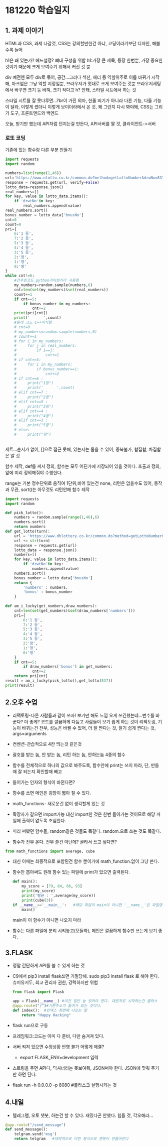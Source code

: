 # 181220 학습일지

## 1. 과제 이야기

HTML과 CSS, 과제 나갈것, CSS는 강의할만한건 아냐, 코딩이라기보단 디자인, 해볼수록 늘어

h1은 왜 있는가? 헤드설정? 뼈대 구성을 위함 h1:가장 큰 제목, 등장 한번뿐, 가장 중요한 것이기 때문에 크게 보여주기 위해서 커진 것 뿐

div 예전엔 모두 div로 묶어, 공간...그러다 섹션, 헤더 등 역할위주로 이름 바뀌기 시작해, 마크업은 그냥 역할 지정일뿐, 브라우저가 멋대로 크게 보여주는 것뿐 브라우저세팅에서 바꾸면 크기 등 바껴, 크기 작다고 h? 안돼, 스타일 시트에서 하는 것

스타일 시트를 잘 못다루면...?br이 가진 의마, 한줄 띄기가 아니라 다른 기능, 다들 기능이 달라, 이렇게 썼더니 이렇게 보이더라에서 온 것, 왜 그런지 다시 봐야돼, CSS는 그리기 도구, 프론트엔드와 백엔드

오늘,  받기만 했는데 API처럼 던지는걸 만든다, API서버를 짤 것, 클라이언트->서버

### 로또 코딩

기존에 있는 함수랑 다른 부분 만들기

```python
import requests
import random

numbers=list(range(1,46))
url='https://www.nlotto.co.kr/common.do?method=getLottoNumber&drwNo=837'
response = requests.get(url, verify=False)
lotto_data=response.json()
real_numbers=[]
for key, value in lotto_data.items():
    if 'drwtNo'in key:
        real_numbers.append(value)
real_numbers.sort()
bonus_number = lotto_data['bnusNo']
cnt=0
count=0
pri={
    6:'1 등',
    7:'2 등',
    5:'3 등',
    4:'4 등',
    3:'5 등',
    2:'꽝',
    1:'꽝',
    0:'꽝'
}
while cnt!=6:
    #간추린코드 python라이브러리 사용형
    my_numbers=random.sample(numbers,6)
    cnt=len(set(my_numbers)&set(real_numbers))
    count+=1
    if cnt==5:
        if bonus_number in my_numbers:
            cnt+=2
    print(pri[cnt])
    print('      ',count)
    #원래 코드 C++이식형
    # cnt=0
    # my_numbers=random.sample(numbers,6)
    # count+=1
    # for i in my_numbers:
    #     for j in real_numbers:
    #         if i==j:
    #             cnt+=1
    # if cnt==5:
    #     for i in my_numbers:
    #         if bonus_number==i:
    #             cnt+=2
    # if cnt==6 : 
    #     print("1등")
    #     print('      ',count)
    # elif cnt==7 :
    #     print("2등")
    # elif cnt==5 :
    #     print("3등")
    # elif cnt==4 :
    #     print("4등")
    # elif cnt==3 :
    #     print("5등")
    # else:
    #     print("꽝")
    
```

세트...순서가 없어, []으로 접근 못해, 있는지는 물을 수 있어, 중복불가, 합집합, 차집합은 알 것

함수 제작, def를 써서 정의, 함수는 모두 어딘가에 저장되어 있을 것이다. 호출과 정의, 앞에 미리 정의해줘야 수행한다. 

range는 기본 정수단위로 움직여 1단위,비어 있는건 none, 리턴은 없을수도 있어, 동작과 무관, sort()는 아무것도 리턴안해 함수 제작

```python
import requests
import random

def pick_lotto():
    numbers = random.sample(range(1,46),6)
    numbers.sort()
    return numbers
def get_lotto(turn):
    url = 'https://www.dhlottery.co.kr/common.do?method=getLottoNumber&drwNo='
    url += str(turn)
    response = requests.get(url)
    lotto_data = response.json()
    numbers=[]
    for key, value in lotto_data.items():
        if 'drwtNo'in key:
            numbers.append(value)
    numbers.sort()
    bonus_number = lotto_data['bnusNo']
    return {
        'numbers' : numbers,
        'bonus' : bonus_number
    }
    
def am_i_lucky(get_numbers,draw_numbers):
    cnt=len(set(get_numbers)&set(draw_numbers['numbers']))
    pri={
        6:'1 등',
        7:'2 등',
        5:'3 등',
        4:'4 등',
        3:'5 등',
        2:'꽝',
        1:'꽝',
        0:'꽝'
    }
    if cnt==5:
        if draw_numbers['bonus'] in get_numbers:
            cnt+=2
    return pri[cnt] 
result = am_i_lucky(pick_lotto(),get_lotto(837))
print(result)
```

## 2.오후 수업

* 리팩토링-다른 사람들과 같이 쓰자! 보기만 해도 느낌 오게 쓰긴했는데...변수를 바꾼다? 더 좋게?  코드를 깔끔하게 다듬고 사람들이 보기 쉽게 하는 것이 리팩토링, 기능이 바뀌는건 전부, 성능은 바뀔 수 있어, 더 잘 짠다는 것, 알기 쉽게 짠다는 것, args=arguments

* 컨벤션-관습적으로 4칸 띄는것 같은것
* 괄호를 받는 놈, 안 받는 놈, 리턴 하는 놈, 안하는놈 4종의 함수
* 함수를 전체적으로 하나의 값으로 봐주도록, 함수안에 print는 쓰지 마라, 단, 만들때 잘 되는지 확인할때 빼고
* 들어가는 인자의 형식이 바뀐다면?
* 함수를 쓰면 메인은 굉장이 짧아 질 수 있다.
* math_functions- 새로운건 없이 생각할게 있는 것
* 확장자가 같으면 import가능 대신 import한 것은 한번 돌아가는 것이므로 해당 파일에 출력이 없도록 조심한다.
* 미리 써봤던 함수들, random같은 것들도 똑같다. random.으로 쓰는 것도 똑같다.
* 함수가 전부 온다. 전부 쓸건 아닌데? 골라서 쓰고 싶다면?

```python
from math_functions import average, cube
```

* 대신 이때는 최종적으로 포함된건 함수 뿐이기에 math_function.없이 그냥 쓴다.

* 함수만 뽑아써도 원래 함수 있는 파일에 print가 있으면 출력된다.

  ``` python
  def main():
      my_score = [79, 84, 66, 93]
      print(my_score)
      print('평균 : ',average(my_score))
      print(cube(3))
  if __name__=='__main__':   #해당 파일이 main이 아니면 '__name__'은 파일명으로 나와
      main()
  ```

  main이 이 함수가 아니면 나오지 마라 

* 함수는 다른 파일에 분리 시켜놓고(모듈화), 메인은 깔끔하게 함수만 쓰는게 보기 좋다.

## 3.FLASK

* 정말 간단하게 API를 쓸 수 있게 하는 것

* C9에서 pip3 install flask쓰면 거절당해. sudo pip3 install flask 로 해야 한다. 슈퍼유저두, 최고 관리자 권한, 강력하지만 위험

  ```python
  from flask import Flask
  
  app = Flask(__name__) #이건 일단 늘 있어야 한다. 대문자로 시작하는건 클라스
  @app.route("/")#기본주소가 들어가 있는 것이다.
  def index():  #인덱스 화면에 나오는 말
      return "Happy Hacking"
  ```


* flask run으로 구동
* 프레임워크:코드는 이미 다 준비, 다만 숨겨져 있다.
* 서버 켜져 있으면 수정상황 반영 불가 어떻게 해결?
  * export FLASK_ENV=development   입력
* 스트링을 주면 API다, 딕셔너리는 못보여줘, JSON써야 한다. JSON에 맞춰 주기만 하면 된다.
* flask run -h 0.0.0.0 -p 8080     #플라스크 실행시키는 것





## 4.내일

* 텔레그램, 오토 챗봇, 하는건 할 수 있다. 재밌다곤 안했다. 힘들 것, 각오해라...

```python
@app.route("/send_message")
def send_message():
    telgram.send('msg')
    return telgram   #대략적으로 이런 형식으로 챗봇이 만들어진다
```

